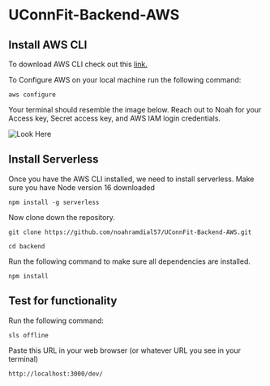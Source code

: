 # UConnFit-Backend-AWS

## Install AWS CLI
To download AWS CLI check out this [link.](https://docs.aws.amazon.com/cli/latest/userguide/getting-started-install.html)

To Configure AWS on your local machine run the following command:

```
aws configure
```

Your terminal should resemble the image below. Reach out to Noah for your Access key, Secret access key, and AWS IAM login credentials. 

![Look Here](https://miro.medium.com/max/1400/1*56pF8cszs0sK2KP_6hyW4Q.png)

## Install Serverless
Once you have the AWS CLI installed, we need to install serverless. Make sure you have Node version 16 downloaded

```
npm install -g serverless
```

Now clone down the repository.

```
git clone https://github.com/noahramdial57/UConnFit-Backend-AWS.git
```

```
cd backend
```

Run the following command to make sure all dependencies are installed.

```
npm install
```

## Test for functionality
Run the following command:

```
sls offline
```

Paste this URL in your web browser (or whatever URL you see in your terminal)
```
http://localhost:3000/dev/
```
